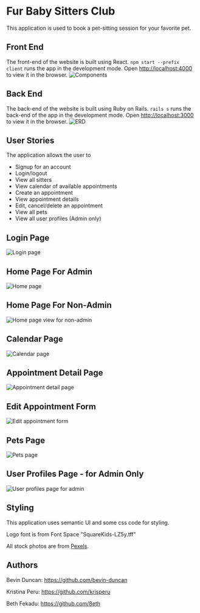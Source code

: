 # Fur Baby Sitters Club

This application is used to book a pet-sitting session for your favorite pet.

## Front End

The front-end of the website is built using React.
`npm start --prefix client` runs the app in the development mode.
Open [http://localhost:4000](http://localhost:4000) to view it in the browser.
![Components](./client/public/images/Components.png)

## Back End

The back-end of the website is built using Ruby on Rails.
`rails s` runs the back-end of the app in the development mode.
Open [http://localhost:3000](http://localhost:3000) to view it in the browser.
![ERD](./client/public/images/ERD.png)

## User Stories

The application allows the user to 
  * Signup for an account
  * Login/logout
  * View all sitters
  * View calendar of available appointments
  * Create an appointment 
  * View appointment details
  * Edit, cancel/delete an appointment
  * View all pets
  * View all user profiles (Admin only)

## Login Page
![Login page](./client/public/images/loginPage.png)

## Home Page For Admin
![Home page](./client/public/images/HomePage.png)

## Home Page For Non-Admin
![Home page view for non-admin](./client/public/images/PageViewForNonAdmin.png)

## Calendar Page
![Calendar page](./client/public/images/CalendarPage.png)

## Appointment Detail Page
![Appointment detail page](./client/public/images/AppointmentDetail.png)

## Edit Appointment Form
![Edit appointment form](./client/public/images/EditAppt.png)

## Pets Page
![Pets page](./client/public/images/PetsPage.png)

## User Profiles Page - for Admin Only
![User profiles page for admin](./client/public/images/AllUserProfiles.png)

## Styling

This application uses semantic UI and some css code for styling.

Logo font is from Font Space "SquareKids-LZ5y.tff"

All stock photos are from [Pexels](https://www.pexels.com/).

## Authors

Bevin Duncan: https://github.com/bevin-duncan

Kristina Peru: https://github.com/krisperu

Beth Fekadu: https://github.com/8eth